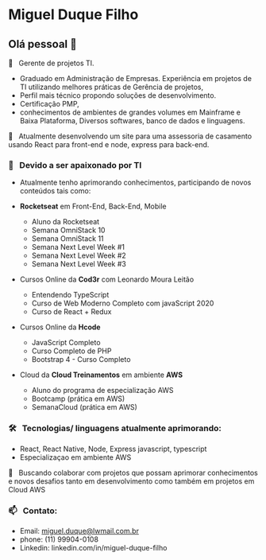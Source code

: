 
<!--
**MiguelDuqueFilho/MiguelDuqueFilho** is a ✨ _special_ ✨ repository because its `README.md` (this file) appears on your GitHub profile.

Here are some ideas to get you started:

- 🔭 I’m currently working on ...
- 🌱 Atualmente aprimorando conhecimentos em Front-End, Back-End, Mobile 
- 👯 I’m looking to collaborate on ...
- 🤔 I’m looking for help with ...
- 💬 
- 📫 How to reach me: ...
- 😄 Pronouns: ...
- ⚡ Fun fact: ...
-->
# Miguel Duque Filho

## Olá pessoal 👋

💬 &nbsp; Gerente de projetos TI. 
- Graduado em Administração de Empresas. 
Experiência em projetos de TI utilizando melhores práticas de Gerência de projetos, 
- Perfil mais técnico propondo soluções de desenvolvimento. 
- Certificação PMP, 
- conhecimentos de ambientes de grandes volumes em Mainframe e Baixa Plataforma, 
Diversos softwares, banco de dados e linguagens. 


🔭 &nbsp; Atualmente desenvolvendo um site para uma assessoria de casamento usando React para front-end e node, express para back-end.

### 🌱 &nbsp; Devido a ser apaixonado por TI 

- Atualmente tenho aprimorando conhecimentos, participando de novos conteúdos tais como: 

- **Rocketseat** em Front-End, Back-End, Mobile
  - Aluno da Rocketseat
  - Semana OmniStack 10  
  - Semana OmniStack 11        
  - Semana Next Level Week #1       
  - Semana Next Level Week #2    
  - Semana Next Level Week #3    

- Cursos Online da **Cod3r** com Leonardo Moura Leitão
   - Entendendo TypeScript
   - Curso de Web Moderno Completo com javaScript 2020 
   - Curso de React + Redux 
   
- Cursos Online da **Hcode** 
   - JavaScript Completo
   - Curso  Completo de PHP 
   - Bootstrap 4 - Curso Completo

- Cloud da **Cloud Treinamentos** em ambiente **AWS**
   - Aluno do programa de especialização AWS
   - Bootcamp (prática em AWS)
   - SemanaCloud (prática em AWS) 

### 🛠  &nbsp; Tecnologias/ linguagens atualmente aprimorando:
  - React, React Native, Node, Express javascript, typescript 
  - Especializaçao em ambiente AWS   

👯 &nbsp; Buscando colaborar com projetos que possam aprimorar conhecimentos 
  e novos desafios tanto em desenvolvimento como também em projetos em Cloud AWS
  
### 📫 &nbsp; Contato: 
  - Email: miguel.duque@lwmail.com.br
  - phone: (11) 99904-0108
  - Linkedin: linkedin.com/in/miguel-duque-filho
